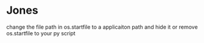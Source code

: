 # Jones

change the file path in os.startfile to a applicaiton path and hide it or remove os.startfile to your py script
